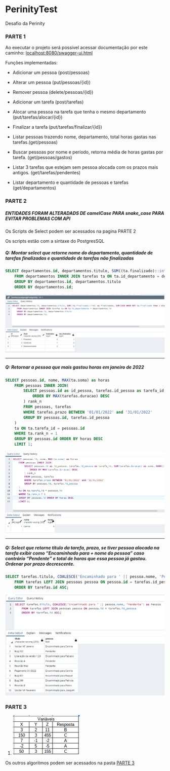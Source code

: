 # PerinityTest
Desafio da Perinity

### PARTE 1

Ao executar o projeto será possivel acessar documentação por este caminho: [localhost:8080/swagger-ui.html](http://localhost:8080/swagger-ui.html)

Funções implementadas:

- Adicionar um pessoa (post/pessoas)

- Alterar um pessoa (put/pessoas/{id})

- Remover pessoa (delete/pessoas/{id})

- Adicionar um tarefa (post/tarefas)

- Alocar uma pessoa na tarefa que tenha o mesmo departamento (put/tarefas/alocar/{id})

- Finalizar a tarefa (put/tarefas/finalizar/{id})

- Listar pessoas trazendo nome, departamento, total horas gastas nas tarefas.(get/pessoas)

- Buscar pessoas por nome e período, retorna média de horas gastas por tarefa. (get/pessoas/gastos)

- Listar 3 tarefas que estejam sem pessoa alocada com os prazos mais antigos. (get/tarefas/pendentes)

- Listar departamento e quantidade de pessoas e tarefas (get/departamentos)

### PARTE 2

##### ENTIDADES FORAM ALTERADADS DE camelCase PARA snake_case PARA EVITAR PROBLEMAS COM API

Os Scripts de Select podem ser acessados na pagina PARTE 2

Os scripts estão com a sintaxe do PostgresSQL

##### Q: Montar select que retorne nome do departamento, quantidade de tarefas finalizadas e quantidade de tarefas não finalizadas

```SQL
SELECT departamentos.id, departamentos.titulo, SUM((ta.finalizado)::int) as finalizados, SUM(CASE WHEN NOT ta.finalizado then 1 else 0 end) as nao_finalizados
	FROM departamentos INNER JOIN tarefas ta ON ta.id_departamento = departamentos.id
	GROUP BY departamentos.id, departamentos.titulo
	ORDER BY departamentos.id;
```
![Exemplo departamento](Parte2/Departamento.png "Departamento")
 <hr>
 
 ##### Q: Retornar a pessoa que mais gastou horas em janeiro de 2022
 
```SQL
SELECT pessoas.id, nome, MAX(ta.soma) as horas
	FROM pessoas INNER JOIN(
		SELECT pessoas.id as id_pessoa, tarefas.id_pessoa as tarefa_id, SUM(tarefas.duracao) as soma, RANK() OVER(
			ORDER BY MAX(tarefas.duracao) DESC
		) rank_n
	 	FROM pessoas, tarefas
		WHERE tarefas.prazo BETWEEN '01/01/2022' and '31/01/2022'
		GROUP BY pessoas.id, tarefas.id_pessoa
	)
	ta ON ta.tarefa_id = pessoas.id
	WHERE ta.rank_n = 1
	GROUP BY pessoas.id ORDER BY horas DESC
	LIMIT 1;
```
![Exemplo Mais horas gastas](Parte2/QuemGastouMaisHoras.png "Quem gastou mais")

<hr>

##### Q: Select que retorne título da tarefa, prazo, se tiver pessoa alocada na tarefa exibir como “Encaminhado para + nome do pessoa” caso contrário “Pendente” e total de horas que essa pessoa já gastou. Ordenar por prazo decrescente. 

```SQL
SELECT tarefas.titulo, COALESCE('Encaminhado para ' || pessoa.nome, 'Pendente') as Pessoa
	FROM tarefas LEFT JOIN pessoas pessoa ON pessoa.id = tarefas.id_pessoa
	ORDER BY tarefas.id ASC;
```
![Exemplo Dono das tarefas](Parte2/DonoDaTarefa.png "Mostra tarefas atribuidas")

### PARTE 3

1. ![Resposta 1 parte 3](Parte3/1-RespostaAlgoritmo.png "Resposta primeira questão da parte 3")

Os outros algoritmos podem ser acessados na pasta [PARTE 3](https://github.com/malysonb/PerinityTest/tree/main/Parte3)
